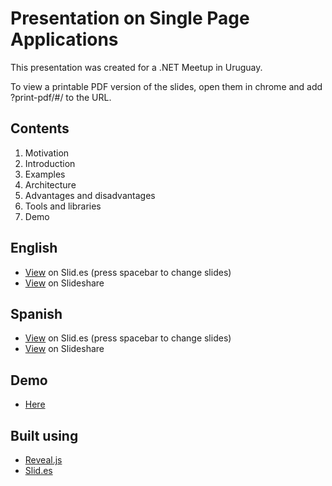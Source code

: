 Presentation on Single Page Applications
================

This presentation was created for a .NET Meetup in Uruguay. 

To view a printable PDF version of the slides, open them in chrome and add ?print-pdf/#/ to the URL.

Contents
---------
 1. Motivation
 2. Introduction
 3. Examples
 4. Architecture
 5. Advantages and disadvantages
 6. Tools and libraries
 7. Demo

English
---------
- [View](http://slid.es/diegocard/single-page-applications-en) on Slid.es (press spacebar to change slides)
- [View](http://www.slideshare.net/dcslides/single-page-applications-english) on Slideshare

Spanish
---------
- [View](https://slid.es/diegocard/single-page-applications) on Slid.es (press spacebar to change slides)
- [View](http://www.slideshare.net/dcslides/spa-25806613) on Slideshare

Demo
---------
- [Here](https://github.com/diegocard/PluralsightSpaJumpStartFinal)

Built using
---------
- [Reveal.js](http://lab.hakim.se/reveal-js/)
- [Slid.es](http://www.slid.es/)
